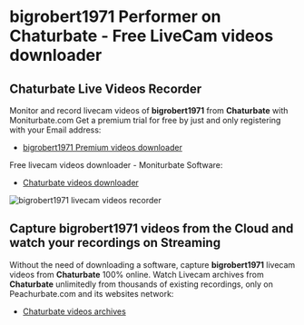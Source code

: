# bigrobert1971 Performer on Chaturbate - Free LiveCam videos downloader

## Chaturbate Live Videos Recorder

Monitor and record livecam videos of **bigrobert1971** from **Chaturbate** with Moniturbate.com
Get a premium trial for free by just and only registering with your Email address:
* [bigrobert1971 Premium videos downloader](https://moniturbate.com/request-demo-licence-key.html)

Free livecam videos downloader - Moniturbate Software:
* [Chaturbate videos downloader](https://moniturbate.com/moniturbate-download-software.html)

![bigrobert1971 livecam videos recorder](https://peachurnet.com/templates/moniturbate-software.png)


## Capture bigrobert1971 videos from the Cloud and watch your recordings on Streaming

Without the need of downloading a software, capture **bigrobert1971** livecam videos from **Chaturbate** 100% online.
Watch Livecam archives from **Chaturbate** unlimitedly from thousands of existing recordings, only on Peachurbate.com and its websites network:
* [Chaturbate videos archives](https://peachurnet.com/)